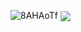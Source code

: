 <!-- ### Hi there 👋🏼 -->

<!--
**priyanshudhariwal/priyanshudhariwal** is a ✨ _special_ ✨ repository because its `README.md` (this file) appears on your GitHub profile.

Here are some ideas to get you started:

- 🔭 I’m currently working on ...
- 🌱 I’m currently learning ...
- 👯 I’m looking to collaborate on ...
- 🤔 I’m looking for help with ...
- 💬 Ask me about ...
- 📫 How to reach me: ...
- 😄 Pronouns: ...
- ⚡ Fun fact: ...
-->
![8AHAoTf](https://user-images.githubusercontent.com/55185263/150576172-0e5ba03a-686f-4923-8e73-1a298ae4ef58.gif)
<img src="https://user-images.githubusercontent.com/55185263/150576172-0e5ba03a-686f-4923-8e73-1a298ae4ef58.gif" align="center">
